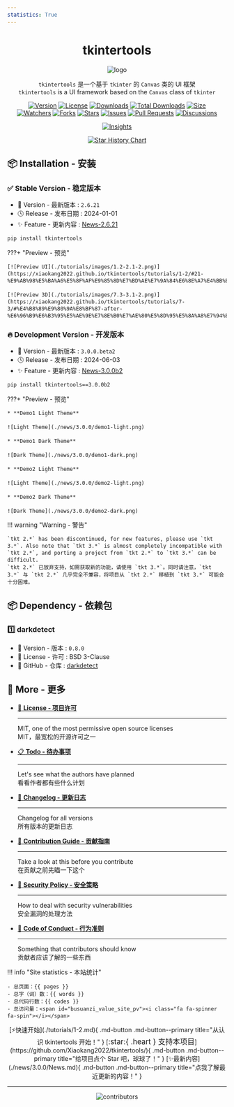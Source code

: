 ```yaml
---
statistics: True
---
```


<h1 align="center">tkintertools</h1>

<p align="center"><img alt="logo" src="https://xiaokang2022.github.io/tkintertools/logo.png" title="Logo" /></p>

<p align="center">
<code>tkintertools</code> 是一个基于 <code>tkinter</code> 的 <code>Canvas</code> 类的 UI 框架
<br/>
<code>tkintertools</code> is a UI framework based on the <code>Canvas</code> class of <code>tkinter</code>
</p>

<p align="center">
<a href="https://github.com/Xiaokang2022/tkintertools/releases"><img alt="Version" src="https://img.shields.io/github/v/release/Xiaokang2022/tkintertools?include_prereleases&logo=github&label=Version" title="Latest Version" /></a>
<a href="./LICENSE.txt"><img alt="License" src="https://img.shields.io/github/license/Xiaokang2022/tkintertools?logo=github&label=License" title="License" /></a>
<a href="https://pypistats.org/packages/tkintertools"><img alt="Downloads" src="https://img.shields.io/pypi/dm/tkintertools?label=Downloads&logo=pypi&logoColor=skyblue" title="Downloads" /></a>
<a href="https://pepy.tech/project/tkintertools"><img alt="Total Downloads" src="https://static.pepy.tech/badge/tkintertools" title="Total Downloads" /></a>
<a href="https://github.com/Xiaokang2022/tkintertools"><img alt="Size" src="https://img.shields.io/github/languages/code-size/Xiaokang2022/tkintertools?label=Size&logo=github" title="Code Size"/></a>
<br/>
<a href="https://github.com/Xiaokang2022/tkintertools/watchers"><img alt="Watchers" src="https://img.shields.io/github/watchers/Xiaokang2022/tkintertools?label=Watchers&logo=github&style=flat" title="Watchers" /></a>
<a href="https://github.com/Xiaokang2022/tkintertools/forks"><img alt="Forks" src="https://img.shields.io/github/forks/Xiaokang2022/tkintertools?label=Forks&logo=github&style=flat" title="Forks" /></a>
<a href="https://github.com/Xiaokang2022/tkintertools/stargazers"><img alt="Stars" src="https://img.shields.io/github/stars/Xiaokang2022/tkintertools?label=Stars&color=gold&logo=github&style=flat" title="Stars" /></a>
<a href="https://github.com/Xiaokang2022/tkintertools/issues"><img alt="Issues" src="https://img.shields.io/github/issues/Xiaokang2022/tkintertools?label=Issues&logo=github" title="Issues" /></a>
<a href="https://github.com/Xiaokang2022/tkintertools/pulls"><img alt="Pull Requests" src="https://img.shields.io/github/issues-pr/Xiaokang2022/tkintertools?label=Pull%20Requests&logo=github" title="Pull Requests" /></a>
<a href="https://github.com/Xiaokang2022/tkintertools/discussions"><img alt="Discussions" src="https://img.shields.io/github/discussions/Xiaokang2022/tkintertools?label=Discussions&logo=github" title="Discussions" /></a>
</p>

<p align="center">
<a href="https://github.com/Xiaokang2022/tkintertools/pulse"><img alt="Insights" src="https://repobeats.axiom.co/api/embed/ab8fae686a5a96f91fa71c40c53c189310924f5e.svg" /></a>
</p>

<p align="center">
    <a href="https://star-history.com/#Xiaokang2022/tkintertools&Date">
        <picture>
            <source media="(prefers-color-scheme: dark)" srcset="https://api.star-history.com/svg?repos=Xiaokang2022/tkintertools&type=Date&theme=dark" />
            <source media="(prefers-color-scheme: light)" srcset="https://api.star-history.com/svg?repos=Xiaokang2022/tkintertools&type=Date" />
            <img alt="Star History Chart" src="https://api.star-history.com/svg?repos=Xiaokang2022/tkintertools&type=Date" />
        </picture>
    </a>
</p>

📦 Installation - 安装
-----------------------

### ✅ Stable Version - 稳定版本

* 🔖 Version - 最新版本 : `2.6.21`
* 🕓 Release - 发布日期 : 2024-01-01
* ✨ Feature - 更新内容 : [News-2.6.21](./news/2.6.21/News.md)

```sh linenums="0"
pip install tkintertools
```

???+ "Preview - 预览"

    [![Preview UI](./tutorials/images/1.2-2.1-2.png)](https://xiaokang2022.github.io/tkintertools/tutorials/1-2/#21-%E9%AB%98%E5%BA%A6%E5%8F%AF%E9%85%8D%E7%BD%AE%E7%9A%84%E6%8E%A7%E4%BB%B6)

    [![Preview 3D](./tutorials/images/7.3-3.1-2.png)](https://xiaokang2022.github.io/tkintertools/tutorials/7-3/#%E4%B8%89%E9%80%9A%E8%BF%87-after-%E6%96%B9%E6%B3%95%E5%AE%9E%E7%8E%B0%E7%AE%80%E5%8D%95%E5%8A%A8%E7%94%BB)

</details>

### 🔥 Development Version - 开发版本

* 🔖 Version - 最新版本 : `3.0.0.beta2`
* 🕓 Release - 发布日期 : 2024-06-03
* ✨ Feature - 更新内容 : [News-3.0.0b2](./news/3.0.0/News.md)

```sh linenums="0"
pip install tkintertools==3.0.0b2
```

???+ "Preview - 预览"

    * **Demo1 Light Theme**

    ![Light Theme](./news/3.0.0/demo1-light.png)

    * **Demo1 Dark Theme**

    ![Dark Theme](./news/3.0.0/demo1-dark.png)

    * **Demo2 Light Theme**

    ![Light Theme](./news/3.0.0/demo2-light.png)

    * **Demo2 Dark Theme**

    ![Dark Theme](./news/3.0.0/demo2-dark.png)

!!! warning "Warning - 警告"

    `tkt 2.*` has been discontinued, for new features, please use `tkt 3.*`. Also note that `tkt 3.*` is almost completely incompatible with `tkt 2.*`, and porting a project from `tkt 2.*` to `tkt 3.*` can be difficult.  
    `tkt 2.*` 已放弃支持，如需获取新的功能，请使用 `tkt 3.*`。同时请注意，`tkt 3.*` 与 `tkt 2.*` 几乎完全不兼容，将项目从 `tkt 2.*` 移植到 `tkt 3.*` 可能会十分困难。

## 📦 Dependency - 依赖包

### 1️⃣ darkdetect

* 🔖 Version - 版本 : `0.8.0`
* 📑 License - 许可 : BSD 3-Clause
* 🔗 GitHub - 仓库 : [darkdetect](https://github.com/albertosottile/darkdetect)

## 👀 More - 更多

<div class="grid cards" markdown>

-   [📑 **License - 项目许可**](./LICENSE.md)

    ***

    MIT, one of the most permissive open source licenses  
    MIT，最宽松的开源许可之一

-   [📋 **Todo - 待办事项**](./TODO.md)

    ***

    Let's see what the authors have planned  
    看看作者都有些什么计划

-   [📘 **Changelog - 更新日志**](./CHANGELOG.md)

    ***

    Changelog for all versions  
    所有版本的更新日志

-   [📗 **Contribution Guide - 贡献指南**](./CONTRIBUTING.md)

    ***

    Take a look at this before you contribute  
    在贡献之前先瞄一下这个

-   [📕 **Security Policy - 安全策略**](./SECURITY.md)

    ***

    How to deal with security vulnerabilities  
    安全漏洞的处理方法

-   [📙 **Code of Conduct - 行为准则**](./CODE_OF_CONDUCT.md)

    ***

    Something that contributors should know  
    贡献者应该了解的一些东西

</div>

!!! info "Site statistics - 本站统计"

    - 总页面：{{ pages }}
    - 总字（词）数：{{ words }}
    - 总代码行数：{{ codes }}
    - 总访问量：<span id="busuanzi_value_site_pv"><i class="fa fa-spinner fa-spin"></i></span>

<div align="center" markdown>
[⚡快速开始](./tutorials/1-2.md){ .md-button .md-button--primary title="从认识 tkintertools 开始！" }
[<big>:star:{ .heart } 支持本项目</big>](https://github.com/Xiaokang2022/tkintertools/){ .md-button .md-button--primary title="给项目点个 Star 吧，球球了！" }
[✨最新内容](./news/3.0.0/News.md){ .md-button .md-button--primary title="点我了解最近更新的内容！" }
</div>

---

<div align="center">

<img src="https://contrib.rocks/image?repo=Xiaokang2022/tkintertools" alt="contributors" />

</div>
